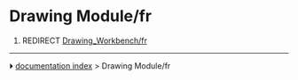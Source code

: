 # Drawing Module/fr
1.  REDIRECT [Drawing_Workbench/fr](Drawing_Workbench/fr.md)



---
⏵ [documentation index](../README.md) > Drawing Module/fr
